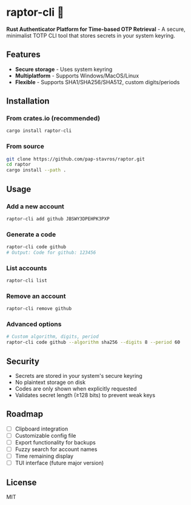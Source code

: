 # raptor-cli 🦖

**Rust Authenticator Platform for Time-based OTP Retrieval** - A secure, minimalist TOTP CLI tool that stores secrets in your system keyring.

## Features

- **Secure storage** - Uses system keyring
- **Multiplatform** - Supports Windows/MacOS/Linux
- **Flexible** - Supports SHA1/SHA256/SHA512, custom digits/periods

## Installation

### From crates.io (recommended)
```bash
cargo install raptor-cli
```

### From source
```bash
git clone https://github.com/pap-stavros/raptor.git
cd raptor
cargo install --path .
```

## Usage

### Add a new account
```bash
raptor-cli add github JBSWY3DPEHPK3PXP
```

### Generate a code
```bash
raptor-cli code github
# Output: Code for github: 123456
```

### List accounts
```bash
raptor-cli list
```

### Remove an account
```bash
raptor-cli remove github
```

### Advanced options
```bash
# Custom algorithm, digits, period
raptor-cli code github --algorithm sha256 --digits 8 --period 60
```

## Security

- Secrets are stored in your system's secure keyring
- No plaintext storage on disk
- Codes are only shown when explicitly requested
- Validates secret length (≥128 bits) to prevent weak keys

## Roadmap

- [ ] Clipboard integration
- [ ] Customizable config file
- [ ] Export functionality for backups
- [ ] Fuzzy search for account names
- [ ] Time remaining display
- [ ] TUI interface (future major version)

## License

MIT